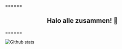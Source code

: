 <!-- Greeting -->

======

<h2 style="text-align:center;">
Halo alle zusammen! 👋
</h2>

<!-- Stats -->

======

![Github stats](https://github-readme-stats.vercel.app/api?username=glowfi&theme=gruvbox&show_icons=true&count_private=true)
